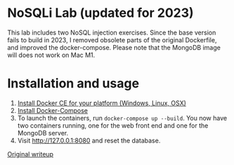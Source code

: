 # NoSQLi Lab (updated for 2023)

This lab includes two NoSQL injection exercises. Since the base version fails to build in 2023, I removed obsolete parts of the original Dockerfile, and improved the docker-compose. Please note that the MongoDB image will does not work on Mac M1. 

# Installation and usage

1. [Install Docker CE for your platform (Windows, Linux, OSX)](https://docs.docker.com/engine/installation/)
2. [Install Docker-Compose](https://docs.docker.com/compose/install/)
3. To launch the containers, run `docker-compose up --build`. You now have two containers running, one for the web front end and one for the MongoDB server.
4. Visit http://127.0.0.1:8080 and reset the database.


[Original writeup](https://digi.ninja/projects/nosqli_lab.php)

